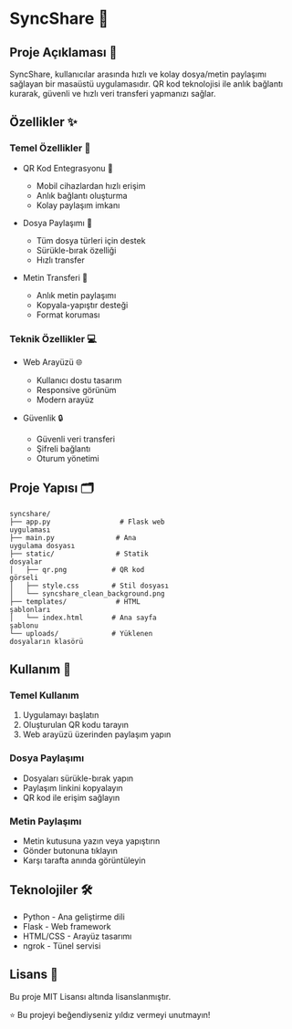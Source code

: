 # SyncShare 🔄
## Proje Açıklaması 📝
SyncShare, kullanıcılar arasında hızlı ve kolay dosya/metin paylaşımı sağlayan bir masaüstü uygulamasıdır. QR kod teknolojisi ile anlık bağlantı kurarak, güvenli ve hızlı veri transferi yapmanızı sağlar.

## Özellikler ✨
### Temel Özellikler 🚀
- QR Kod Entegrasyonu 📱
  
  - Mobil cihazlardan hızlı erişim
  - Anlık bağlantı oluşturma
  - Kolay paylaşım imkanı
- Dosya Paylaşımı 📂
  
  - Tüm dosya türleri için destek
  - Sürükle-bırak özelliği
  - Hızlı transfer
- Metin Transferi 📝
  
  - Anlık metin paylaşımı
  - Kopyala-yapıştır desteği
  - Format koruması
### Teknik Özellikler 💻
- Web Arayüzü 🌐
  
  - Kullanıcı dostu tasarım
  - Responsive görünüm
  - Modern arayüz
- Güvenlik 🔒
  
  - Güvenli veri transferi
  - Şifreli bağlantı
  - Oturum yönetimi
## Proje Yapısı 🗂️
```
syncshare/
├── app.py                 # Flask web 
uygulaması
├── main.py               # Ana 
uygulama dosyası
├── static/               # Statik 
dosyalar
│   ├── qr.png           # QR kod 
görseli
│   ├── style.css        # Stil dosyası
│   └── syncshare_clean_background.png
├── templates/            # HTML 
şablonları
│   └── index.html       # Ana sayfa 
şablonu
└── uploads/             # Yüklenen 
dosyaların klasörü
```
## Kullanım 📖
### Temel Kullanım
1. Uygulamayı başlatın
2. Oluşturulan QR kodu tarayın
3. Web arayüzü üzerinden paylaşım yapın
### Dosya Paylaşımı
- Dosyaları sürükle-bırak yapın
- Paylaşım linkini kopyalayın
- QR kod ile erişim sağlayın
### Metin Paylaşımı
- Metin kutusuna yazın veya yapıştırın
- Gönder butonuna tıklayın
- Karşı tarafta anında görüntüleyin
## Teknolojiler 🛠️
- Python - Ana geliştirme dili
- Flask - Web framework
- HTML/CSS - Arayüz tasarımı
- ngrok - Tünel servisi
## Lisans 📄
Bu proje MIT Lisansı altında lisanslanmıştır.

⭐ Bu projeyi beğendiyseniz yıldız vermeyi unutmayın!